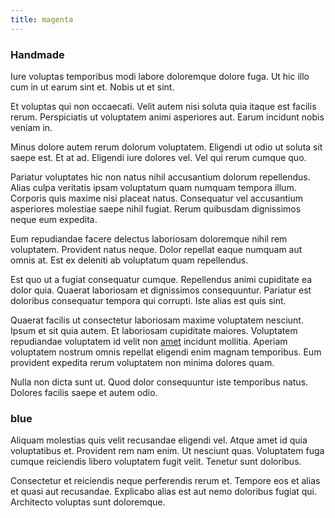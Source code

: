 ```yaml
---
title: magenta
---
```


### Handmade

Iure voluptas temporibus modi labore doloremque dolore fuga. Ut hic illo cum in ut earum sint et. Nobis ut et sint.

Et voluptas qui non occaecati. Velit autem nisi soluta quia itaque est facilis rerum. Perspiciatis ut voluptatem animi asperiores aut. Earum incidunt nobis veniam in.

Minus dolore autem rerum dolorum voluptatem. Eligendi ut odio ut soluta sit saepe est. Et at ad. Eligendi iure dolores vel. Vel qui rerum cumque quo.

Pariatur voluptates hic non natus nihil accusantium dolorum repellendus. Alias culpa veritatis ipsam voluptatum quam numquam tempora illum. Corporis quis maxime nisi placeat natus. Consequatur vel accusantium asperiores molestiae saepe nihil fugiat. Rerum quibusdam dignissimos neque eum expedita.

Eum repudiandae facere delectus laboriosam doloremque nihil rem voluptatem. Provident natus neque. Dolor repellat eaque numquam aut omnis at. Est ex deleniti ab voluptatum quam repellendus.

Est quo ut a fugiat consequatur cumque. Repellendus animi cupiditate ea dolor quia. Quaerat laboriosam et dignissimos consequuntur. Pariatur est doloribus consequatur tempora qui corrupti. Iste alias est quis sint.

Quaerat facilis ut consectetur laboriosam maxime voluptatem nesciunt. Ipsum et sit quia autem. Et laboriosam cupiditate maiores. Voluptatem repudiandae voluptatem id velit non [amet](/consequatur/architecto/specialist_direct.md) incidunt mollitia. Aperiam voluptatem nostrum omnis repellat eligendi enim magnam temporibus. Eum provident expedita rerum voluptatem non minima dolores quam.

Nulla non dicta sunt ut. Quod dolor consequuntur iste temporibus natus. Dolores facilis saepe et autem odio.

### blue

Aliquam molestias quis velit recusandae eligendi vel. Atque amet id quia voluptatibus et. Provident rem nam enim. Ut nesciunt quas. Voluptatem fuga cumque reiciendis libero voluptatem fugit velit. Tenetur sunt doloribus.

Consectetur et reiciendis neque perferendis rerum et. Tempore eos et alias et quasi aut recusandae. Explicabo alias est aut nemo doloribus fugiat qui. Architecto voluptas sunt doloremque.
